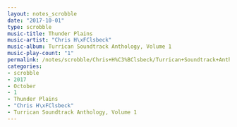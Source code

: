 ```yaml
---
layout: notes_scrobble
date: "2017-10-01"
type: scrobble
music-title: Thunder Plains
music-artist: "Chris H\xFClsbeck"
music-album: Turrican Soundtrack Anthology, Volume 1
music-play-count: "1"
permalink: /notes/scrobble/Chris+H%C3%BClsbeck/Turrican+Soundtrack+Anthology%2C+Volume+1/231947e80fb19f7e931e07a138c0c660a83581cc.html
categories:
- scrobble
- 2017
- October
- 1
- Thunder Plains
- "Chris H\xFClsbeck"
- Turrican Soundtrack Anthology, Volume 1
---
```

